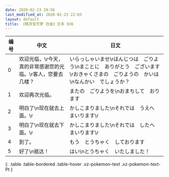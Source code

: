 ```yaml
---
date: 2020-02-23 20:56
last_modified_at: 2020-02-23 22:03
layout: default
title: 《精灵宝可梦 白金》文本 036
---
```

| 编号 | 中文 | 日文 |
| ---- | ---- | ---- |
| 0 | 欢迎光临，\r今天，真的非常感谢您的光临。\r客人，您要去几楼？ | いらっしゃいませ\rほんじつは　ごりよう\nまことに　ありがとう　ございます\rおきゃくさまの　ごりようの　かいは\nなんかい　でしょうか？ |
| 1 | 欢迎再次光临。 | またの　ごりようを\nおまちして　おります |
| 2 | 明白了\n现在就去上面。\r | かしこまりました\nそれでは　うえへ　まいります\r |
| 3 | 明白了\n现在就去下面。\r | かしこまりました\nそれでは　したへ　まいります\r |
| 4 | 到了。 | もう　とうちゃく　しております |
| 5 | 好了\n抵达！ | はい\nとうちゃく　いたしました！ |
{: .table .table-bordered .table-hover .xz-pokemon-text .xz-pokemon-text-Pt }